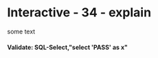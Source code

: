 



<style>
.pagebreak { page-break-before: always; }
.half { height: 200px; }
</style>








# Interactive - 34 - explain

some text

#### Validate: SQL-Select,"select 'PASS' as x"
